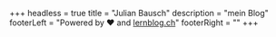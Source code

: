 +++
headless = true
title = "Julian Bausch"
description = "mein Blog"
footerLeft = "Powered by ❤️ and [lernblog.ch](https://www.lernblog.ch)"
footerRight = ""
+++
